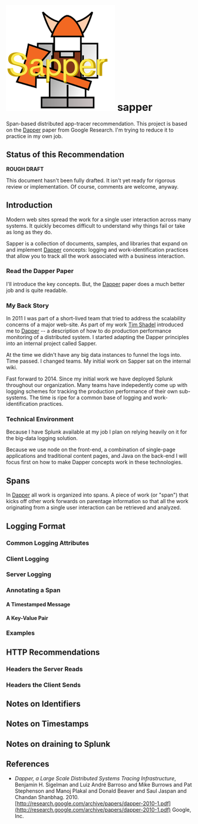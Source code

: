 ![Sapper logo. A blocky cartoon viking with an axe.](sapper-brand-lg.png)
sapper
======

Span-based distributed app-tracer recommendation. This project is based on the [Dapper]([http://research.google.com/pubs/pub36356.html) paper from Google Research. I'm trying to reduce it to practice in my own job. 


Status of this Recommendation
-----------------------------
**ROUGH DRAFT**

This document hasn't been fully drafted. It isn't yet ready for rigorous review or implementation.  Of course, comments are welcome, anyway.

Introduction
------------
Modern web sites spread the work for a single user interaction across many systems. It quickly becomes difficult to understand why things fail or take as long as they do.

Sapper is a collection of documents, samples, and libraries that expand on and implement  [Dapper]([http://research.google.com/pubs/pub36356.html) concepts: logging and work-identification practices that allow you to track all the work associated with a business interaction.

### Read the Dapper Paper
I'll introduce the key concepts. But, the [Dapper]([http://research.google.com/pubs/pub36356.html) paper does a much better job and is quite readable.

### My Back Story
In 2011 I was part of a short-lived team that tried to address the scalability concerns of a major web-site. As part of my work [Tim Shadel](https://twitter.com/timshadel) introduced me to [Dapper]([http://research.google.com/pubs/pub36356.html) -- a description of how to do production performance monitoring of a distributed system. I started adapting the Dapper principles into an internal project called Sapper. 

At the time we didn't have any big data instances to funnel the logs into. Time passed. I changed teams. My initial work on Sapper sat on the internal wiki.

Fast forward to 2014. Since my initial work we have deployed Splunk throughout our organization. Many teams have indepedently come up with logging schemes for tracking the production performance of their own sub-systems. The time is ripe for a common base of logging and work-identification practices.

### Technical Environment
Because I have Splunk available at my job I plan on relying heavily on it for the big-data logging solution.

Because we use node on the front-end, a combination of single-page applications and traditional content pages, and Java on the back-end I will focus first on how to make Dapper concepts work in these technologies.

Spans
-----
In [Dapper]([http://research.google.com/pubs/pub36356.html) all work is organized into spans. A piece of work (or "span") that kicks off other work forwards on parentage information so that all the work originating from a single user interaction can be retrieved and analyzed.


Logging Format
--------------
### Common Logging Attributes
### Client Logging
### Server Logging
### Annotating a Span
#### A Timestamped Message
#### A Key-Value Pair
### Examples
HTTP Recommendations
--------------------
### Headers the Server Reads
### Headers the Client Sends
Notes on Identifiers
--------------------
Notes on Timestamps
-------------------
Notes on draining to Splunk
---------------------------
References
----------
+ _Dapper, a Large Scale Distributed Systems Tracing Infrastructure_, Benjamin H. Sigelman and Luiz André Barroso and Mike Burrows and Pat Stephenson and Manoj Plakal and Donald Beaver and Saul Jaspan and Chandan Shanbhag. 2010. [http://research.google.com/archive/papers/dapper-2010-1.pdf](http://research.google.com/archive/papers/dapper-2010-1.pdf) Google, Inc.